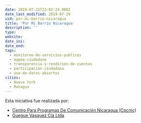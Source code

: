 ```yaml
---
date: 2019-07-21T23:02:24.000Z
date_last_modified: 2019-07-29
uid: por-mi-barrio-nicaragua
title: 'Por Mi Barrio Nicaragua'
description: ''
type: 
website: 
date_ini: 
date_end: 
tags:
  - monitoreo-de-servicios-publicos
  - mapeo-ciudadano
  - transparencia-y-rendicion-de-cuentas
  - participación-ciudadana
  - uso-de-datos-abiertos
cities: 
  - Nueva York
  - Managua
---
```


Esta iniciativa fue realizada por:

- [Centro Para Programas De Comunicación Nicaragua (Cpcnic)](/organizaciones/centro-para-programas-de-comunicacion-nicaragua-cpcnic)
- [Guegue Vasquez Cia Ltda](/organizaciones/guegue-vasquez-cia-ltda)
